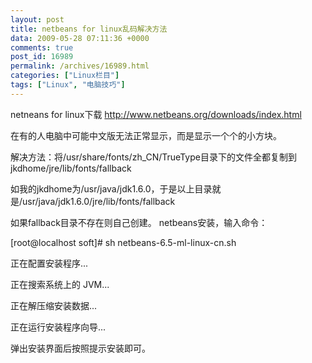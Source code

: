 ```yaml
---
layout: post
title: netbeans for linux乱码解决方法
data: 2009-05-28 07:11:36 +0000
comments: true
post_id: 16989
permalink: /archives/16989.html
categories: ["Linux栏目"]
tags: ["Linux", "电脑技巧"]
---
```


netneans for linux下载 http://www.netbeans.org/downloads/index.html

在有的人电脑中可能中文版无法正常显示，而是显示一个个的小方块。

解决方法：将/usr/share/fonts/zh_CN/TrueType目录下的文件全都复制到jkdhome/jre/lib/fonts/fallback

如我的jkdhome为/usr/java/jdk1.6.0，于是以上目录就是/usr/java/jdk1.6.0/jre/lib/fonts/fallback

如果fallback目录不存在则自己创建。
netbeans安装，输入命令：

[root@localhost soft]# sh netbeans-6.5-ml-linux-cn.sh

正在配置安装程序...

正在搜索系统上的 JVM...

正在解压缩安装数据...

正在运行安装程序向导...

弹出安装界面后按照提示安装即可。